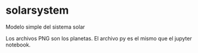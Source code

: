 # solarsystem
Modelo simple del sistema solar


Los archivos PNG son los planetas. El archivo py es el mismo que el jupyter notebook.
